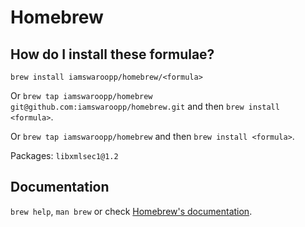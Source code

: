 # Homebrew

## How do I install these formulae?

`brew install iamswaroopp/homebrew/<formula>`

Or `brew tap iamswaroopp/homebrew git@github.com:iamswaroopp/homebrew.git` and then `brew install <formula>`.

Or `brew tap iamswaroopp/homebrew` and then `brew install <formula>`.

Packages:
`libxmlsec1@1.2`

## Documentation

`brew help`, `man brew` or check [Homebrew's documentation](https://docs.brew.sh).

